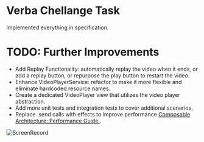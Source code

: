 # Verba Chellange Task
Implemented everything in specification.

# TODO: Further Improvements
- Add Replay Functionality: automatically replay the video when it ends, or add a replay button, or repurpose the play button to restart the video.
- Enhance VideoPlayerService: refactor to make it more flexible and eliminate hardcoded resource names.
- Create a dedicated VideoPlayer view that utilizes the video player abstraction.
- Add more unit tests and integration tests to cover additional scenarios.
- Replace .send calls with effects to improve performance [Composable Architecture: Performance Guide.](https://pointfreeco.github.io/swift-composable-architecture/1.15.0/documentation/composablearchitecture/performance#Sharing-logic-with-actions).

![ScreenRecord](https://github.com/user-attachments/assets/67833fb5-6359-4b72-a08b-06c2a0a9dfb7)
